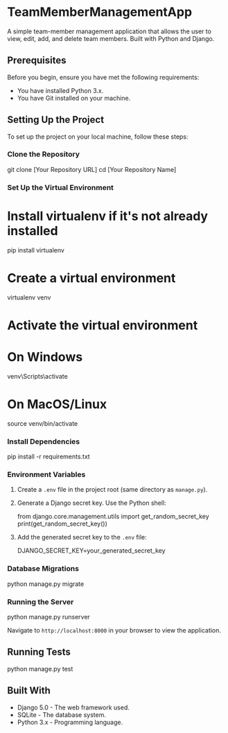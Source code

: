 # TeamMemberManagementApp

A simple team-member management application that allows the user to view, edit, add, and delete team members. Built with Python and Django.

## Prerequisites

Before you begin, ensure you have met the following requirements:
- You have installed Python 3.x.
- You have Git installed on your machine.

## Setting Up the Project

To set up the project on your local machine, follow these steps:

### Clone the Repository

git clone [Your Repository URL]
cd [Your Repository Name]

### Set Up the Virtual Environment

# Install virtualenv if it's not already installed
pip install virtualenv

# Create a virtual environment
virtualenv venv

# Activate the virtual environment
# On Windows
venv\Scripts\activate
# On MacOS/Linux
source venv/bin/activate

### Install Dependencies

pip install -r requirements.txt

### Environment Variables

1. Create a `.env` file in the project root (same directory as `manage.py`).
2. Generate a Django secret key. Use the Python shell:

    from django.core.management.utils import get_random_secret_key
    print(get_random_secret_key())

3. Add the generated secret key to the `.env` file:

    DJANGO_SECRET_KEY=your_generated_secret_key

### Database Migrations

python manage.py migrate

### Running the Server

python manage.py runserver

Navigate to `http://localhost:8000` in your browser to view the application.

## Running Tests

python manage.py test

## Built With

- Django 5.0 - The web framework used.
- SQLite - The database system.
- Python 3.x - Programming language.
